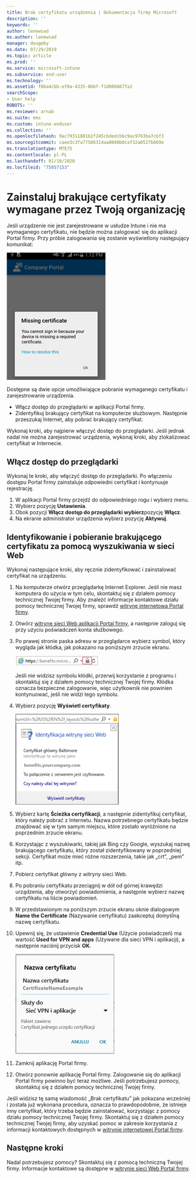 ```yaml
---
title: Brak certyfikatu urządzenia | Dokumentacja firmy Microsoft
description: ''
keywords: ''
author: lenewsad
ms.author: lanewsad
manager: dougeby
ms.date: 07/29/2019
ms.topic: article
ms.prod: ''
ms.service: microsoft-intune
ms.subservice: end-user
ms.technology: ''
ms.assetid: f0ba4cbb-ef0a-4335-86bf-f1d006867fa2
searchScope:
- User help
ROBOTS: ''
ms.reviewer: arnab
ms.suite: ems
ms.custom: intune-enduser
ms.collection: ''
ms.openlocfilehash: 9ac79311881b2f245cbdedcb6c9ac9763ba7cbf3
ms.sourcegitcommit: caee3c3fa77586314aa8040b0caf32a0527b669e
ms.translationtype: MTE75
ms.contentlocale: pl-PL
ms.lasthandoff: 01/10/2020
ms.locfileid: "75857153"
---
```

# <a name="install-missing-certificate-required-by-your-organization"></a>Zainstaluj brakujące certyfikaty wymagane przez Twoją organizację  

Jeśli urządzenie nie jest zarejestrowane w usłudze Intune i nie ma wymaganego certyfikatu, nie będzie można zalogować się do aplikacji Portal firmy. Przy próbie zalogowania się zostanie wyświetlony następujący komunikat:

![screenshot-error-message-about-missing-certificate](./media/andr-cert_install-1-cert_missing.png)

Dostępne są dwie opcje umożliwiające pobranie wymaganego certyfikatu i zarejestrowanie urządzenia. 

- Włącz dostęp do przeglądarki w aplikacji Portal firmy.
- Zidentyfikuj brakujący certyfikat na komputerze służbowym. Następnie przeszukaj Internet, aby pobrać brakujący certyfikat. 

Wykonaj kroki, aby najpierw włączyć dostęp do przeglądarki. Jeśli jednak nadal nie można zarejestrować urządzenia, wykonaj kroki, aby zlokalizować certyfikat w Internecie. 

## <a name="enable-browser-access"></a>Włącz dostęp do przeglądarki
Wykonaj te kroki, aby włączyć dostęp do przeglądarki. Po włączeniu dostępu Portal firmy zainstaluje odpowiedni certyfikat i kontynuuje rejestrację.    

1. W aplikacji Portal firmy przejdź do odpowiedniego rogu i wybierz menu.  
2. Wybierz pozycję **Ustawienia**.  
3. Obok pozycji **Włącz dostęp do przeglądarki wybierz**pozycję **Włącz**.  
4. Na ekranie administrator urządzenia wybierz pozycję **Aktywuj**. 

## <a name="identify-and-download-the-missing-certificate-through-web-search"></a>Identyfikowanie i pobieranie brakującego certyfikatu za pomocą wyszukiwania w sieci Web
Wykonaj następujące kroki, aby ręcznie zidentyfikować i zainstalować certyfikat na urządzeniu.  

1. Na komputerze otwórz przeglądarkę Internet Explorer. Jeśli nie masz komputera do użycia w tym celu, skontaktuj się z działem pomocy technicznej Twojej firmy. Aby znaleźć informacje kontaktowe działu pomocy technicznej Twojej firmy, sprawdź [witrynę internetową Portal firmy](https://go.microsoft.com/fwlink/?linkid=2010980).

2. Otwórz [witrynę sieci Web aplikacji Portal firmy](https://go.microsoft.com/fwlink/?linkid=2010980), a następnie zaloguj się przy użyciu poświadczeń konta służbowego.

3. Po prawej stronie paska adresu w przeglądarce wybierz symbol, który wygląda jak kłódka, jak pokazano na poniższym zrzucie ekranu.

    ![screenshot-internet-explorer-address-bar-padlock-symbol](./media/andr-missing-cert-ie-padlock-symbol.png)

    Jeśli nie widzisz symbolu kłódki, przerwij korzystanie z programu i skontaktuj się z działem pomocy technicznej Twojej firmy. Kłódka oznacza bezpieczne zalogowanie, więc użytkownik nie powinien kontynuować, jeśli nie widzi tego symbolu.

4. Wybierz pozycję **Wyświetl certyfikaty**.

    ![screenshot-internet-explorer-view-certificates-button-on-website-identification-dialog](./media/andr-missg-cert-ie-view-cert-button.png)

5. Wybierz kartę **Ścieżka certyfikacji**, a następnie zidentyfikuj certyfikat, który należy pobrać z Internetu. Nazwa potrzebnego certyfikatu będzie znajdować się w tym samym miejscu, które zostało wyróżnione na poprzednim zrzucie ekranu.

6. Korzystając z wyszukiwarki, takiej jak Bing czy Google, wyszukaj nazwę brakującego certyfikatu, który został zidentyfikowany w poprzedniej sekcji. Certyfikat może mieć różne rozszerzenia, takie jak „crt”, „pem” itp.

7. Pobierz certyfikat główny z witryny sieci Web.

8. Po pobraniu certyfikatu przeciągnij w dół od górnej krawędzi urządzenia, aby otworzyć powiadomienia, a następnie wybierz nazwę certyfikatu na liście powiadomień.

4. W przedstawionym na poniższym zrzucie ekranu oknie dialogowym **Name the Certificate** (Nazywanie certyfikatu) zaakceptuj domyślną nazwę certyfikatu.

5. Upewnij się, że ustawienie **Credential Use** (Użycie poświadczeń) ma wartość **Used for VPN and apps** (Używane dla sieci VPN i aplikacji), a następnie naciśnij przycisk **OK**.

    ![screenshot-certificate-name-dialog-showing-certificate-name](./media/andr-missing-cert-cert-name.png)

6. Zamknij aplikację Portal firmy.

7. Otwórz ponownie aplikację Portal firmy. Zalogowanie się do aplikacji Portal firmy powinno być teraz możliwe. Jeśli potrzebujesz pomocy, skontaktuj się z działem pomocy technicznej Twojej firmy.

Jeśli widzisz tę samą wiadomość „Brak certyfikatu” jak pokazana wcześniej i została już wykonana procedura, oznacza to prawdopodobnie, że istnieje inny certyfikat, który trzeba będzie zainstalować, korzystając z pomocy działu pomocy technicznej Twojej firmy. Skontaktuj się z działem pomocy technicznej Twojej firmy, aby uzyskać pomoc w zakresie korzystania z informacji kontaktowych dostępnych w [witrynie internetowej Portal firmy](https://go.microsoft.com/fwlink/?linkid=2010980).

## <a name="next-steps"></a>Następne kroki  

Nadal potrzebujesz pomocy? Skontaktuj się z pomocą techniczną Twojej firmy. Informacje kontaktowe są dostępne w [witrynie sieci Web Portal firmy](https://go.microsoft.com/fwlink/?linkid=2010980).  

